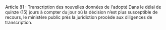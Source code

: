Article 81 : Transcription des nouvelles données de l'adopté
Dans le délai de quinze (15) jours à compter du jour où la décision n’est plus susceptible de recours, le ministère public près la juridiction procède aux diligences de transcription.